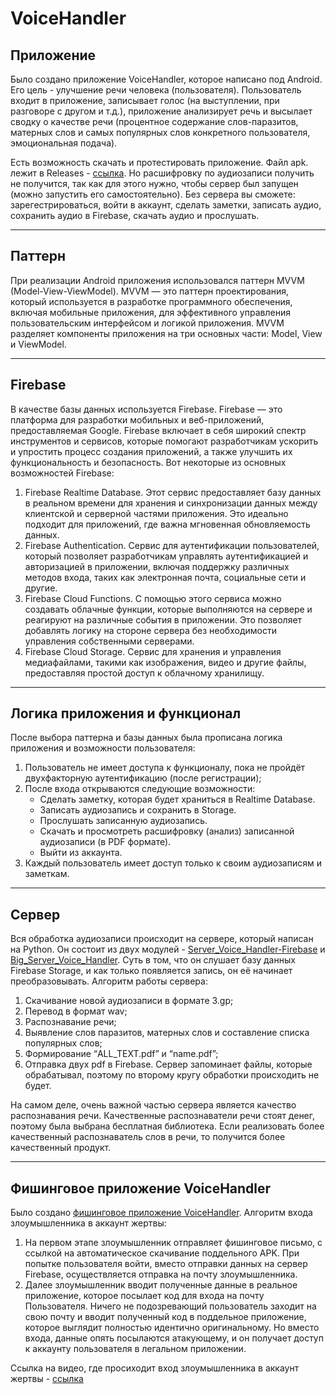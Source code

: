 # **VoiceHandler**
## Приложение
Было создано приложение VoiceHandler, которое написано под Android. Его цель - улучшение речи человека (пользователя). Пользователь входит в приложение, записывает голос (на выступлении, при разговоре с другом и т.д.), приложение анализирует речь и высылает сводку о качестве речи (процентное содержание слов-паразитов, матерных слов и самых популярных слов конкретного пользователя, эмоциональная подача).

Есть возможность скачать и протестировать приложение. Файл apk. лежит в Releases - [ссылка](https://github.com/TerreDHermes/VoiceHandler/releases/tag/VoiceHandler.apk). Но расшифровку по аудиозаписи получить не получится, так как для этого нужно, чтобы сервер был запущен (можно запустить его самостоятельно). Без сервера вы сможете: зарегестрироваться, войти в аккаунт, сделать заметки, записать аудио, сохранить аудио в Firebase, скачать аудио и прослушать.  
____
## Паттерн
При реализации Android приложения использовался паттерн MVVM (Model-View-ViewModel). MVVM — это паттерн проектирования, который используется в разработке программного обеспечения, включая мобильные приложения, для эффективного управления пользовательским интерфейсом и логикой приложения. MVVM разделяет компоненты приложения на три основных части: Model, View и ViewModel.
____

## Firebase
В качестве базы данных используется Firebase. Firebase — это платформа для разработки мобильных и веб-приложений, предоставляемая Google. Firebase включает в себя широкий спектр инструментов и сервисов, которые помогают разработчикам ускорить и упростить процесс создания приложений, а также улучшить их функциональность и безопасность. Вот некоторые из основных возможностей Firebase:

1.	Firebase Realtime Database. Этот сервис предоставляет базу данных в реальном времени для хранения и синхронизации данных между клиентской и серверной частями приложения. Это идеально подходит для приложений, где важна мгновенная обновляемость данных.
2.	Firebase Authentication. Сервис для аутентификации пользователей, который позволяет разработчикам управлять аутентификацией и авторизацией в приложении, включая поддержку различных методов входа, таких как электронная почта, социальные сети и другие.
3.	Firebase Cloud Functions. С помощью этого сервиса можно создавать облачные функции, которые выполняются на сервере и реагируют на различные события в приложении. Это позволяет добавлять логику на стороне сервера без необходимости управления собственными серверами.
4.	Firebase Cloud Storage. Сервис для хранения и управления медиафайлами, такими как изображения, видео и другие файлы, предоставляя простой доступ к облачному хранилищу.

___
 ##	Логика приложения и функционал
 После выбора паттерна и базы данных была прописана логика приложения и возможности пользователя:
1)	Пользователь не имеет доступа к функционалу, пока не пройдёт двухфакторную аутентификацию (после регистрации);
2)	После входа открываются следующие возможности:
	* Сделать заметку, которая будет храниться в Realtime Database.
    * Записать аудиозапись и сохранить в Storage.
    * Прослушать записанную аудиозапись.
    * Скачать и просмотреть расшифровку (анализ) записанной аудиозаписи (в PDF формате).
    * Выйти из аккаунта. 
3)	Каждый пользователь имеет доступ только к своим аудиозаписям и заметкам.

___
## Сервер
Вся обработка аудиозаписи происходит на сервере, который написан на Python. Он состоит из двух модулей - [Server_Voice_Handler-Firebase](https://github.com/TerreDHermes/Server_Voice_Handler-Firebase-) и [Big_Server_Voice_Handler](https://github.com/TerreDHermes/Big_Server_Voice_Handler). Суть в том, что он слушает базу данных Firebase Storage, и как только появляется запись, он её начинает преобразовывать.
Алгоритм работы сервера:
1.	Скачивание новой аудиозаписи в формате 3.gp;
2.	Перевод в формат wav;
3.	Распознавание речи;
4.	Выявление слов паразитов, матерных слов и составление списка популярных слов;
5.	Формирование “ALL_TEXT.pdf” и “name.pdf”;
6.	Отправка двух pdf в Firebase.
Сервер запоминает файлы, которые обрабатывал, поэтому по второму кругу обработки происходить не будет.

На самом деле, очень важной частью сервера является качество распознавания речи. Качественные распознаватели речи стоят денег, поэтому была выбрана бесплатная библиотека. Если реализовать более качественный распознаватель слов в речи, то получится более качественный продукт.

___
## Фишинговое приложение VoiceHandler
Было создано [фишинговое приложение VoiceHandler](https://github.com/TerreDHermes/Phishing_VoiceHandler).
Алгоритм входа злоумышленника в аккаунт жертвы:
1. На первом этапе злоумышленник отправляет фишинговое письмо, с ссылкой на автоматическое скачивание поддельного APK. При попытке пользователя войти, вместо отправки данных на сервер Firebase, осуществляется отправка на почту злоумышленника.
2. Далее злоумышленник вводит полученные данные в реальное приложение, которое посылает код для входа на почту Пользователя. Ничего не подозревающий пользователь заходит на свою почту и вводит полученный код в поддельное приложение, которое выглядит полностью идентично оригинальному. Но вместо входа, данные опять посылаются атакующему, и он получает доступ к аккаунту пользователя в легальном приложении.

Ссылка на видео, где просиходит вход злоумышленника в аккаунт жертвы - [ссылка](https://www.youtube.com/watch?v=i3P0gMLD_OA)
